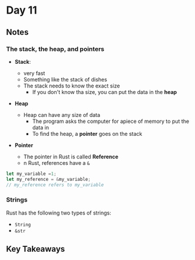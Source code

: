 # Day 11

## Notes

### The stack, the heap, and pointers

- **Stack**:
  - very fast
  - Something like the stack of dishes
  - The stack needs to know the exact size
    - If you don't know tha size, you can put the data in the **heap**

- **Heap**
  - Heap can have any size of data
    - The program asks the computer for apiece of memory to put the data in
    - To find the heap, a **pointer** goes  on the stack

- **Pointer**
  - The pointer in Rust is called **Reference**
  - n Rust, references have a `&`

```rust
let my_variable =1;
let my_reference = &my_variable;
// my_reference refers to my_variable
```

### Strings

Rust has the following two types of strings:

- `String`
- `&str`

## Key Takeaways
